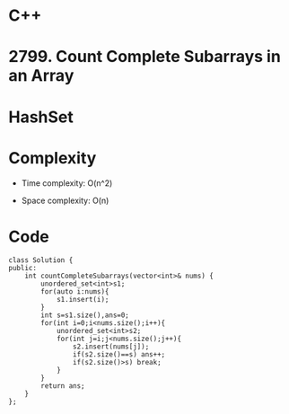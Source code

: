 # C++
<!-- Describe your first thoughts on how to solve this problem. -->
# 2799. Count Complete Subarrays in an Array
# HashSet
<!-- Describe your approach to solving the problem. -->

# Complexity
- Time complexity: O(n^2)
<!-- Add your time complexity here, e.g. $$O(n)$$ -->

- Space complexity: O(n)
<!-- Add your space complexity here, e.g. $$O(n)$$ -->

# Code
```
class Solution {
public:
    int countCompleteSubarrays(vector<int>& nums) {
        unordered_set<int>s1;
        for(auto i:nums){
            s1.insert(i);
        }
        int s=s1.size(),ans=0;
        for(int i=0;i<nums.size();i++){
            unordered_set<int>s2;
            for(int j=i;j<nums.size();j++){
                s2.insert(nums[j]);
                if(s2.size()==s) ans++;
                if(s2.size()>s) break;
            }
        }
        return ans;
    }
};
```
